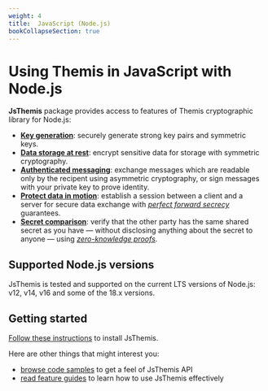 ```yaml
---
weight: 4
title:  JavaScript (Node.js)
bookCollapseSection: true
---
```


# Using Themis in JavaScript with Node.js

**JsThemis** package provides access to features of Themis cryptographic library for Node.js:

- **[Key generation](features/#key-generation)**:
  securely generate strong key pairs and symmetric keys.
- **[Data storage at rest](features/#secure-cell)**:
  encrypt sensitive data for storage with symmetric cryptography.
- **[Authenticated messaging](features/#secure-message)**:
  exchange messages which are readable only by the recipent using asymmetric cryptography,
  or sign messages with your private key to prove identity.
- **[Protect data in motion](features/#secure-session)**:
  establish a session between a client and a server for secure data exchange
  with _[perfect forward secrecy](https://en.wikipedia.org/wiki/Forward_secrecy)_ guarantees.
- **[Secret comparison](features/#secure-comparator)**:
  verify that the other party has the same shared secret as you have —
  without disclosing anything about the secret to anyone —
  using _[zero-knowledge proofs](https://en.wikipedia.org/wiki/Zero-knowledge_proof)_.

## Supported Node.js versions

JsThemis is tested and supported on the current LTS versions of Node.js: v12, v14, v16 and some of the 18.x versions.

## Getting started

[Follow these instructions](installation/) to install JsThemis.

Here are other things that might interest you:

<!-- API references when they are done -->
- [browse code samples](examples/) to get a feel of JsThemis API
- [read feature guides](features/) to learn how to use JsThemis effectively
